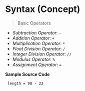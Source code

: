 # Syntax (Concept)

> Basic Operators

- *Subtraction Operator*: `-`
- *Addition Operator*: `+`
- *Multiplication Operator*: `*`
- *Float Division Operator*: `/`
- *Integer Division Operator*: `//`
- *Modulus Operator*: `%`
- *Assignment Operator*: `=`

**Sample Source Code**

``` length = 98 - 23```
